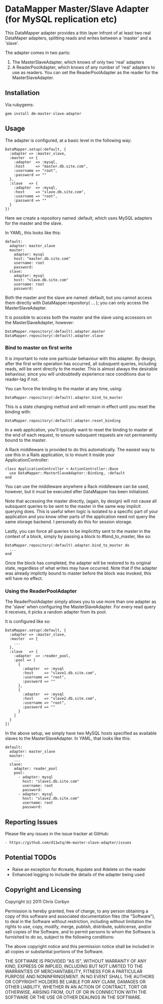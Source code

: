 # DataMapper Master/Slave Adapter (for MySQL replication etc)

This DataMapper adapter provides a thin layer infront of at least two
real DataMaper adapters, splitting reads and writes between a 'master'
and a 'slave'.

The adapter comes in two parts:

  1. The MasterSlaveAdapter, which knows of only two 'real' adapters
  2. A ReaderPoolAdapter, which knows of any number of 'real' adapters
     to use as readers.  You can set the ReaderPoolAdapter as the reader
     for the MasterSlaveAdapter.


## Installation

Via rubygems:

    gem install dm-master-slave-adapter


## Usage

The adapter is configured, at a basic level in the following way:

    DataMapper.setup(:default, {
      :adapter => :master_slave,
      :master  => {
        :adapter  => :mysql,
        :host     => "master.db.site.com",
        :username => "root",
        :password => ""
      },
      :slave   => {
        :adapter  => :mysql,
        :host     => "slave.db.site.com",
        :username => "root",
        :password => ""
      }
    })

Here we create a repository named :default, which uses MySQL adapters for the
master and the slave.

In YAML, this looks like this:

    default:
      adapter: master_slave
      master:
        adapter: mysql
        host: "master.db.site.com"
        username: root
        password: 
      slave:
        adapter: mysql
        host: "slave.db.site.com"
        username: root
        password: 

Both the master and the slave are named :default, but you cannot access them directly
with DataMapper.repository( ... ); you can only access the MasterSlaveAdapter.

It is possible to access both the master and the slave using accessors on the
MasterSlaveAdapter, however:

    DataMapper.repository(:default).adapter.master
    DataMapper.repository(:default).adapter.slave

### Bind to master on first write

It is important to note one particular behaviour with this adapter.  By design, after
the first write operation has occurred, all subsquent queries, including reads, will
be sent directly to the master.  This is almost always the desirable behaviour, since
you will undoubtedly experience race conditions due to reader-lag if not.

You can force the binding to the master at any time, using:

    DataMapper.repository(:default).adapter.bind_to_master

This is a state changing method and will remain in effect until you reset the binding
with:

    DataMapper.repository(:default).adapter.reset_binding

In a web application, you'll typically want to reset the binding to master at the end
of each request, to ensure subsquent requests are not permanently bound to the master.

A Rack middleware is provided to do this automatically.  The easiest way to use this in
a Rails application, is to mount it inside your ApplicationController:

    class ApplicationController < ActionController::Base
      use DataMapper::MasterSlaveAdapter::Binding, :default
    end

You can use the middleware anywhere a Rack middleware can be used, however, but it must
be executed after DataMapper has been initialized.

Note that accessing the master directly, (again, by design) will not cause all subsquent
queries to be sent to the master in the same way implicit querying does.  This is useful
when logic is isolated to a specific part of your application and you know other parts of
the application need not query the same storage backend.  I personally do this for
session storage.

Lastly, you can force all queries to be implicitlty sent to the master in the context of
a block, simply by passing a block to #bind_to_master, like so:

    DataMapper.repository(:default).adapter.bind_to_master do
      ...
    end

Once the block has completed, the adapter will be restored to its original state,
regardless of what writes may have occurred.  Note that if the adapter was already
implictly bound to master before the block was invoked, this will have no effect.


### Using the ReaderPoolAdapter

The ReaderPoolAdapter simply allows you to use more than one adapter as the 'slave' when
configuring the MasterSlaveAdapter.  For every read query it receives, it picks a random
adapter from its pool.

It is configured like so:

    DataMapper.setup(:default, {
      :adapter => :master_slave,
      :master  => {
        ...
      },
      :slave   => {
        :adapter  => :reader_pool,
        :pool => [
          {
            :adapter  => :mysql
            :host     => "slave1.db.site.com",
            :username => "root",
            :password => ""
          },
          {
            :adapter  => :mysql
            :host     => "slave2.db.site.com",
            :username => "root",
            :password => ""
          }
        ]
      }
    })

In the above setup, we simply have two MySQL hosts specified as available
slaves to the MasterSlaveAdapter.  In YAML, that looks like this:

    default:
      adapter: master_slave
      master:
        ...
      slave:
        adapter: reader_pool
        pool:
          - adapter: mysql
            host: "slave1.db.site.com"
            username: root
            password: 
          - adapter: mysql
            host: "slave2.db.site.com"
            username: root
            password: 

## Reporting Issues

Please file any issues in the issue tracker at GitHub:

    - https://github.com/d11wtq/dm-master-slave-adapter/issues

## Potential TODOs

  - Raise an exception for #create, #update and #delete on the reader
  - Enhanced logging to include the details of the adapter being used

## Copyright and Licensing

Copyright (c) 2011 Chris Corbyn

Permission is hereby granted, free of charge, to any person obtaining
a copy of this software and associated documentation files (the
"Software"), to deal in the Software without restriction, including
without limitation the rights to use, copy, modify, merge, publish,
distribute, sublicense, and/or sell copies of the Software, and to
permit persons to whom the Software is furnished to do so, subject to
the following conditions:

The above copyright notice and this permission notice shall be
included in all copies or substantial portions of the Software.

THE SOFTWARE IS PROVIDED "AS IS", WITHOUT WARRANTY OF ANY KIND,
EXPRESS OR IMPLIED, INCLUDING BUT NOT LIMITED TO THE WARRANTIES OF
MERCHANTABILITY, FITNESS FOR A PARTICULAR PURPOSE AND
NONINFRINGEMENT. IN NO EVENT SHALL THE AUTHORS OR COPYRIGHT HOLDERS BE
LIABLE FOR ANY CLAIM, DAMAGES OR OTHER LIABILITY, WHETHER IN AN ACTION
OF CONTRACT, TORT OR OTHERWISE, ARISING FROM, OUT OF OR IN CONNECTION
WITH THE SOFTWARE OR THE USE OR OTHER DEALINGS IN THE SOFTWARE.
